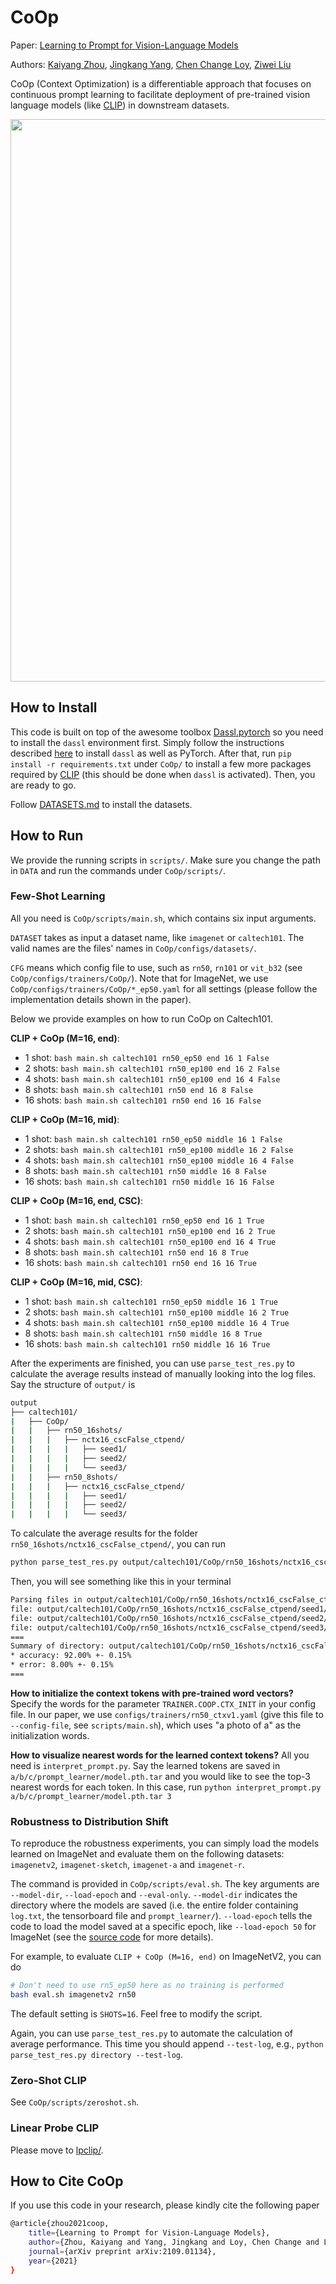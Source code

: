 # CoOp

Paper: [Learning to Prompt for Vision-Language Models](https://arxiv.org/abs/2109.01134)

Authors: [Kaiyang Zhou](https://kaiyangzhou.github.io/), [Jingkang Yang](https://jingkang50.github.io/), [Chen Change Loy](https://www.mmlab-ntu.com/person/ccloy/index.html), [Ziwei Liu](https://liuziwei7.github.io/)

CoOp (Context Optimization) is a differentiable approach that focuses on continuous prompt learning to facilitate deployment of pre-trained vision language models (like [CLIP](https://arxiv.org/abs/2103.00020)) in downstream datasets.

<div align="center">
  <img src="https://drive.google.com/uc?export=view&id=1sQYVV6-haWvo8p4ACC4JxLtZHvGQeEAW" width="900px" />
</div>

## How to Install
This code is built on top of the awesome toolbox [Dassl.pytorch](https://github.com/KaiyangZhou/Dassl.pytorch) so you need to install the `dassl` environment first. Simply follow the instructions described [here](https://github.com/KaiyangZhou/Dassl.pytorch#installation) to install `dassl` as well as PyTorch. After that, run `pip install -r requirements.txt` under `CoOp/` to install a few more packages required by [CLIP](https://github.com/openai/CLIP) (this should be done when `dassl` is activated). Then, you are ready to go.

Follow [DATASETS.md](DATASETS.md) to install the datasets.

## How to Run

We provide the running scripts in `scripts/`. Make sure you change the path in `DATA` and run the commands under `CoOp/scripts/`.

### Few-Shot Learning
All you need is `CoOp/scripts/main.sh`, which contains six input arguments.

`DATASET` takes as input a dataset name, like `imagenet` or `caltech101`. The valid names are the files' names in `CoOp/configs/datasets/`.

`CFG` means which config file to use, such as `rn50`, `rn101` or `vit_b32` (see `CoOp/configs/trainers/CoOp/`). Note that for ImageNet, we use `CoOp/configs/trainers/CoOp/*_ep50.yaml` for all settings (please follow the implementation details shown in the paper).

Below we provide examples on how to run CoOp on Caltech101.

**CLIP + CoOp (M=16, end)**:
- 1 shot: `bash main.sh caltech101 rn50_ep50 end 16 1 False`
- 2 shots: `bash main.sh caltech101 rn50_ep100 end 16 2 False`
- 4 shots: `bash main.sh caltech101 rn50_ep100 end 16 4 False`
- 8 shots: `bash main.sh caltech101 rn50 end 16 8 False`
- 16 shots: `bash main.sh caltech101 rn50 end 16 16 False`

**CLIP + CoOp (M=16, mid)**:
- 1 shot: `bash main.sh caltech101 rn50_ep50 middle 16 1 False`
- 2 shots: `bash main.sh caltech101 rn50_ep100 middle 16 2 False`
- 4 shots: `bash main.sh caltech101 rn50_ep100 middle 16 4 False`
- 8 shots: `bash main.sh caltech101 rn50 middle 16 8 False`
- 16 shots: `bash main.sh caltech101 rn50 middle 16 16 False`

**CLIP + CoOp (M=16, end, CSC)**:
- 1 shot: `bash main.sh caltech101 rn50_ep50 end 16 1 True`
- 2 shots: `bash main.sh caltech101 rn50_ep100 end 16 2 True`
- 4 shots: `bash main.sh caltech101 rn50_ep100 end 16 4 True`
- 8 shots: `bash main.sh caltech101 rn50 end 16 8 True`
- 16 shots: `bash main.sh caltech101 rn50 end 16 16 True`

**CLIP + CoOp (M=16, mid, CSC)**:
- 1 shot: `bash main.sh caltech101 rn50_ep50 middle 16 1 True`
- 2 shots: `bash main.sh caltech101 rn50_ep100 middle 16 2 True`
- 4 shots: `bash main.sh caltech101 rn50_ep100 middle 16 4 True`
- 8 shots: `bash main.sh caltech101 rn50 middle 16 8 True`
- 16 shots: `bash main.sh caltech101 rn50 middle 16 16 True`

After the experiments are finished, you can use `parse_test_res.py` to calculate the average results instead of manually looking into the log files. Say the structure of `output/` is

```bash
output
├── caltech101/
|   ├── CoOp/
|   |   ├── rn50_16shots/
|   |   |   ├── nctx16_cscFalse_ctpend/
|   |   |   |   ├── seed1/
|   |   |   |   ├── seed2/
|   |   |   |   └── seed3/
|   |   ├── rn50_8shots/
|   |   |   ├── nctx16_cscFalse_ctpend/
|   |   |   |   ├── seed1/
|   |   |   |   ├── seed2/
|   |   |   |   └── seed3/
```

To calculate the average results for the folder `rn50_16shots/nctx16_cscFalse_ctpend/`, you can run

```bash
python parse_test_res.py output/caltech101/CoOp/rn50_16shots/nctx16_cscFalse_ctpend
```

Then, you will see something like this in your terminal

```bash
Parsing files in output/caltech101/CoOp/rn50_16shots/nctx16_cscFalse_ctpend
file: output/caltech101/CoOp/rn50_16shots/nctx16_cscFalse_ctpend/seed1/log.txt. accuracy: 91.81%. error: 8.19%.
file: output/caltech101/CoOp/rn50_16shots/nctx16_cscFalse_ctpend/seed2/log.txt. accuracy: 92.01%. error: 7.99%.
file: output/caltech101/CoOp/rn50_16shots/nctx16_cscFalse_ctpend/seed3/log.txt. accuracy: 92.17%. error: 7.83%.
===
Summary of directory: output/caltech101/CoOp/rn50_16shots/nctx16_cscFalse_ctpend
* accuracy: 92.00% +- 0.15%
* error: 8.00% +- 0.15%
===
```

**How to initialize the context tokens with pre-trained word vectors?** Specify the words for the parameter `TRAINER.COOP.CTX_INIT` in your config file. In our paper, we use `configs/trainers/rn50_ctxv1.yaml` (give this file to `--config-file`, see `scripts/main.sh`), which uses "a photo of a" as the initialization words.

**How to visualize nearest words for the learned context tokens?** All you need is `interpret_prompt.py`. Say the learned tokens are saved in `a/b/c/prompt_learner/model.pth.tar` and you would like to see the top-3 nearest words for each token. In this case, run `python interpret_prompt.py a/b/c/prompt_learner/model.pth.tar 3`

### Robustness to Distribution Shift
To reproduce the robustness experiments, you can simply load the models learned on ImageNet and evaluate them on the following datasets: `imagenetv2`, `imagenet-sketch`, `imagenet-a` and `imagenet-r`.

The command is provided in `CoOp/scripts/eval.sh`. The key arguments are `--model-dir`, `--load-epoch` and `--eval-only`. `--model-dir` indicates the directory where the models are saved (i.e. the entire folder containing `log.txt`, the tensorboard file and `prompt_learner/`). `--load-epoch` tells the code to load the model saved at a specific epoch, like `--load-epoch 50` for ImageNet (see the [source code](https://github.com/KaiyangZhou/Dassl.pytorch/blob/master/dassl/engine/trainer.py#L169) for more details).

For example, to evaluate `CLIP + CoOp (M=16, end)` on ImageNetV2, you can do

```bash
# Don't need to use rn5_ep50 here as no training is performed
bash eval.sh imagenetv2 rn50
```

The default setting is `SHOTS=16`. Feel free to modify the script.

Again, you can use `parse_test_res.py` to automate the calculation of average performance. This time you should append `--test-log`, e.g., `python parse_test_res.py directory --test-log`.

### Zero-Shot CLIP
See `CoOp/scripts/zeroshot.sh`.

### Linear Probe CLIP
Please move to [lpclip/](lpclip/).

## How to Cite CoOp
If you use this code in your research, please kindly cite the following paper

```bash
@article{zhou2021coop,
    title={Learning to Prompt for Vision-Language Models},
    author={Zhou, Kaiyang and Yang, Jingkang and Loy, Chen Change and Liu, Ziwei},
    journal={arXiv preprint arXiv:2109.01134},
    year={2021}
}
```
